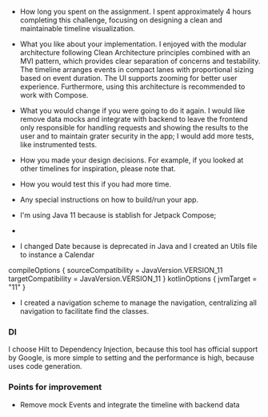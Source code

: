 [//]: # (Inclua um arquivo README que aborde:)
[//]: # (Quanto tempo você gastou para fazer o desafio.)
[//]: # (O que você gostou na sua implementação.)
[//]: # (O que mudaria se fosse fazer novamente.)
[//]: # (Como você tomou suas decisões de design. Por exemplo, se você se inspirou em outras timelines, mencione isso.)
[//]: # (Como você testaria seu app se tivesse mais tempo.)
[//]: # (Instruções especiais sobre como construir/rodar seu app.)

[//]: # (Melhorias:)
[//]: # (Depois de ter uma versão básica da timeline somente leitura, aqui estão algumas melhorias opcionais para você tentar:)
[//]: # (Permitir edição dos eventos.)
[//]: # (Permitir zoom in e zoom out da timeline.)
[//]: # (Permitir arrastar e soltar para alterar a data de início e/ou término dos eventos.)
[//]: # (Qualquer outro polimento ou aprimoramento útil que você pensar.)

- How long you spent on the assignment.
  I spent approximately 4 hours completing this challenge, focusing on designing a clean and maintainable timeline visualization.

- What you like about your implementation.
I enjoyed with the modular architecture following Clean Architecture principles combined with an MVI pattern, which provides clear separation of concerns and testability. The timeline arranges events in compact lanes with proportional sizing based on event duration. The UI supports zooming for better user experience. Furthermore, using this architecture is recommended to work with Compose.

- What you would change if you were going to do it again.
I would like remove data mocks and integrate with backend to leave the frontend only responsible for handling requests and showing the results to the user and to maintain grater security in the app;
I would add more tests, like instrumented tests.

- How you made your design decisions. For example, if you looked at other timelines for inspiration, please note that.
- How you would test this if you had more time.
- Any special instructions on how to build/run your app.


- I'm using Java 11 because is stablish for Jetpack Compose;
- 
- I changed Date because is deprecated in Java and I created an Utils file to instance a Calendar

compileOptions {
sourceCompatibility = JavaVersion.VERSION_11
targetCompatibility = JavaVersion.VERSION_11
}
kotlinOptions {
jvmTarget = "11"
}

- I created a navigation scheme to manage the navigation, centralizing all navigation to facilitate
  find the classes.

### DI

I choose Hilt to Dependency Injection, because this tool has official support by Google, is more
simple to setting and the performance is high, because uses code generation.

### Points for improvement

- Remove mock Events and integrate the timeline with backend data

